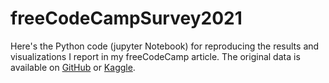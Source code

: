 # freeCodeCampSurvey2021

Here's the Python code (jupyter Notebook) for reproducing the results and visualizations I report in my freeCodeCamp article. 
The original data is available on [GitHub](https://github.com/freeCodeCamp/2021-new-coder-survey) or [Kaggle](https://www.kaggle.com/fccuser/2021-new-coder-survey).
